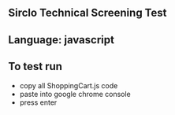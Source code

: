 ## Sirclo Technical Screening Test

## Language: javascript

## To test run 

- copy all ShoppingCart.js code
- paste into google chrome console
- press enter
